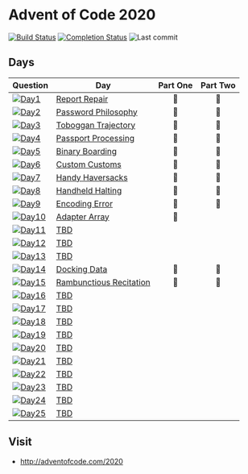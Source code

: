 # Advent of Code 2020

[![Build Status](https://github.com/riyaz-pasha/advent-of-code-2020/workflows/Node.js%20CI/badge.svg)](https://github.com/riyaz-pasha/advent-of-code-2020/actions)
[![Completion Status](https://img.shields.io/endpoint?url=https%3A%2F%2Fraw.githubusercontent.com%2Friyaz-pasha%2Fadvent-of-code-2020%2Fmain%2F.github%2Fbadges%2Fcompleted.json)](https://github.com/riyaz-pasha/advent-of-code-2020)
![Last commit](https://img.shields.io/github/last-commit/riyaz-pasha/advent-of-code-2020)

## Days


| Question |Day  | Part One | Part Two |
|---|---    |:---:|:---:|
|[![Day1](https://img.shields.io/badge/Day-1-blue)](https://adventofcode.com/2020/day/1) |[Report Repair](https://github.com/riyaz-pasha/advent-of-code-2020/tree/main/day1)| 🌟 | 🌟 |
|[![Day2](https://img.shields.io/badge/Day-2-blue)](https://adventofcode.com/2020/day/2) |[Password Philosophy](https://github.com/riyaz-pasha/advent-of-code-2020/tree/main/day2)|🌟 | 🌟 |
|[![Day3](https://img.shields.io/badge/Day-3-blue)](https://adventofcode.com/2020/day/3) |[Toboggan Trajectory](https://github.com/riyaz-pasha/advent-of-code-2020/tree/main/day3)|🌟 | 🌟 |
|   [![Day4](https://img.shields.io/badge/Day-4-blue)](https://adventofcode.com/2020/day/4)|[Passport Processing](https://github.com/riyaz-pasha/advent-of-code-2020/tree/main/day4)|🌟 | 🌟 |
|   [![Day5](https://img.shields.io/badge/Day-5-blue)](https://adventofcode.com/2020/day/5)|[Binary Boarding](https://github.com/riyaz-pasha/advent-of-code-2020/tree/main/day5)|🌟 |🌟 |
|   [![Day6](https://img.shields.io/badge/Day-6-blue)](https://adventofcode.com/2020/day/6)|[Custom Customs](https://github.com/riyaz-pasha/advent-of-code-2020/tree/main/day6)|🌟 |🌟 |
|   [![Day7](https://img.shields.io/badge/Day-7-blue)](https://adventofcode.com/2020/day/7)|[Handy Haversacks](https://github.com/riyaz-pasha/advent-of-code-2020/tree/main/day7)|🌟 | 🌟 |
|   [![Day8](https://img.shields.io/badge/Day-8-blue)](https://adventofcode.com/2020/day/8)|[Handheld Halting](https://github.com/riyaz-pasha/advent-of-code-2020/tree/main/day8)|🌟 | 🌟 |
|   [![Day9](https://img.shields.io/badge/Day-9-blue)](https://adventofcode.com/2020/day/9)|[Encoding Error](https://github.com/riyaz-pasha/advent-of-code-2020/tree/main/day9)|🌟 | 🌟 |
|   [![Day10](https://img.shields.io/badge/Day-10-blue)](https://adventofcode.com/2020/day/10)|[Adapter Array](https://github.com/riyaz-pasha/advent-of-code-2020/tree/main/day10)|🌟 | |
|   [![Day11](https://img.shields.io/badge/Day-11-blue)](https://adventofcode.com/2020/day/11)|[TBD]()| | |
|   [![Day12](https://img.shields.io/badge/Day-12-blue)](https://adventofcode.com/2020/day/12)|[TBD]()| | |
|   [![Day13](https://img.shields.io/badge/Day-13-blue)](https://adventofcode.com/2020/day/13)|[TBD]()| | |
|   [![Day14](https://img.shields.io/badge/Day-14-blue)](https://adventofcode.com/2020/day/14)|[Docking Data](https://github.com/riyaz-pasha/advent-of-code-2020/tree/main/day14)|🌟 |🌟|
|   [![Day15](https://img.shields.io/badge/Day-15-blue)](https://adventofcode.com/2020/day/15)|[Rambunctious Recitation](https://github.com/riyaz-pasha/advent-of-code-2020/tree/main/day15)|🌟 |🌟|
|   [![Day16](https://img.shields.io/badge/Day-16-blue)](https://adventofcode.com/2020/day/16)|[TBD]()| | |
|   [![Day17](https://img.shields.io/badge/Day-17-blue)](https://adventofcode.com/2020/day/17)|[TBD]()| | |
|   [![Day18](https://img.shields.io/badge/Day-18-blue)](https://adventofcode.com/2020/day/18)|[TBD]()| | |
|   [![Day19](https://img.shields.io/badge/Day-19-blue)](https://adventofcode.com/2020/day/19)|[TBD]()| | |
|   [![Day20](https://img.shields.io/badge/Day-20-blue)](https://adventofcode.com/2020/day/20)|[TBD]()| | |
|   [![Day21](https://img.shields.io/badge/Day-21-blue)](https://adventofcode.com/2020/day/21)|[TBD]()| | |
|   [![Day22](https://img.shields.io/badge/Day-22-blue)](https://adventofcode.com/2020/day/22)|[TBD]()| | |
|   [![Day23](https://img.shields.io/badge/Day-23-blue)](https://adventofcode.com/2020/day/23)|[TBD]()| | |
|   [![Day24](https://img.shields.io/badge/Day-24-blue)](https://adventofcode.com/2020/day/24)|[TBD]()| | |
|   [![Day25](https://img.shields.io/badge/Day-25-blue)](https://adventofcode.com/2020/day/25)|[TBD]()| | |
## Visit
- http://adventofcode.com/2020
